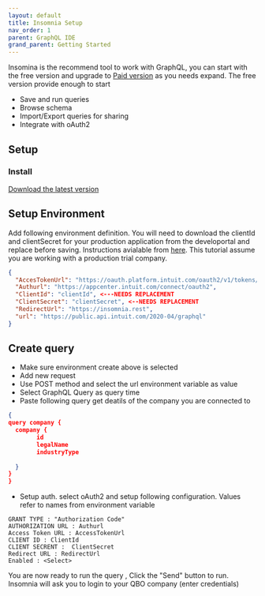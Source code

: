 ```yaml
---
layout: default
title: Insomnia Setup
nav_order: 1
parent: GraphQL IDE
grand_parent: Getting Started
---
```


Insomina is the recommend tool to work with GraphQL, you can start with the free version and upgrade to [Paid version](https://insomnia.rest/pricing/) as you needs expand. The free version provide enough to start
* Save and run queries
* Browse schema 
* Import/Export queries for sharing
* Integrate with oAuth2

## Setup

### Install
[Download the latest version](https://insomnia.rest/download/)

## Setup Environment

Add following environment definition. You will need to download the clientId and clientSecret for your production application from the developortal and replace before saving. Instructions avialable from [here](https://developer.intuit.com/app/developer/qbo/docs/build-your-first-app). This tutorial assume you are working with a production trial company.

```json
{
  "AccesTokenUrl": "https://oauth.platform.intuit.com/oauth2/v1/tokens/bearer",
  "Authurl": "https://appcenter.intuit.com/connect/oauth2",
  "ClientId": "clientId", <---NEEDS REPLACEMENT
  "ClientSecret": "clientSecret", <--NEEDS REPLACEMENT
  "RedirectUrl": "https://insomnia.rest",
  "url": "https://public.api.intuit.com/2020-04/graphql"
}
```

## Create query

* Make sure environment create above is selected
* Add new request
* Use POST method and select the url environment variable as value
* Select GraphQL Query as query time
* Paste following query get deatils of the company you are connected to

```json
{
query company {
  company {
		id
		legalName
		industryType
		
  }
}
}
```
* Setup auth. select oAuth2 and setup following configuration.  Values refer to names from environment variable
```
GRANT TYPE : "Authorization Code"
AUTHORIZATION URL : Authurl
Access Token URL : AccessTokenUrl
CLIENT ID : ClientId
CLIENT SECRENT :  ClientSecret
Redirect URL : RedirectUrl
Enabled : <Select> 
```

You are now ready to run the query , Click the "Send" button to run.
Insomnia will ask you to login to your QBO company (enter credentials)


